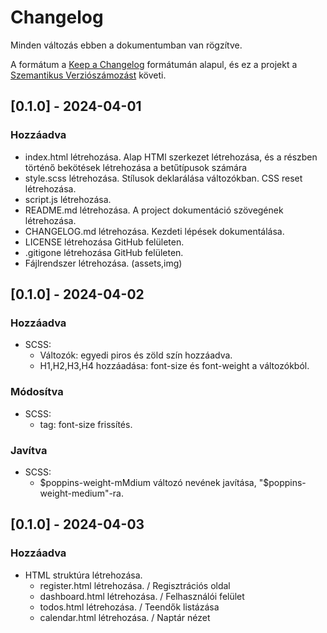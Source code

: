 # Changelog

Minden változás ebben a dokumentumban van rögzítve.

A formátum a [Keep a Changelog](https://keepachangelog.com/en/1.0.0/) formátumán alapul, és ez a projekt a [Szemantikus Verziószámozást](https://semver.org/spec/v2.0.0.html) követi.

## [0.1.0] - 2024-04-01

### Hozzáadva

- index.html létrehozása. Alap HTMl szerkezet létrehozása, és a <head> részben történő bekötések létrehozása a betűtípusok számára
- style.scss létrehozása. Stílusok deklarálása változókban. CSS reset létrehozása.
- script.js létrehozása. 
- README.md létrehozása. A project dokumentáció szövegének létrehozása.
- CHANGELOG.md létrehozása. Kezdeti lépések dokumentálása.
- LICENSE létrehozása GitHub felületen.
- .gitigone létrehozása GitHub felületen.
- Fájlrendszer létrehozása. (assets,img)


## [0.1.0] - 2024-04-02

### Hozzáadva

- SCSS: 
    - Változók: egyedi piros és zöld szín hozzáadva.
    - H1,H2,H3,H4 hozzáadása: font-size és font-weight a változókból.


### Módosítva

- SCSS: 
    - <a> tag: font-size frissítés.


### Javítva

- SCSS: 
    - $poppins-weight-mMdium változó nevének javítása, "$poppins-weight-medium"-ra.


## [0.1.0] - 2024-04-03

### Hozzáadva
- HTML struktúra létrehozása.
    - register.html létrehozása. / Regisztrációs oldal 
    - dashboard.html létrehozása. / Felhasználói felület
    - todos.html létrehozása. / Teendők listázása
    - calendar.html létrehozása. / Naptár nézet






